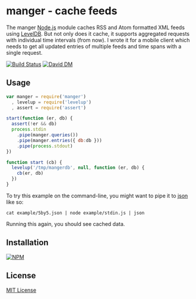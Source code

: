 # manger - cache feeds 

The manger [Node.js](http://nodejs.org/) module caches RSS and Atom formatted XML feeds using [LevelDB](https://github.com/rvagg/node-levelup). But not only does it cache, it supports aggregated requests with individual time intervals (from now). I wrote it for a mobile client which needs to get all updated entries of multiple feeds and time spans with a single request.

[![Build Status](https://secure.travis-ci.org/michaelnisi/manger.png)](http://travis-ci.org/michaelnisi/manger) [![David DM](https://david-dm.org/michaelnisi/manger.png)](http://david-dm.org/michaelnisi/manger)

## Usage

```js
var manger = require('manger')
  , levelup = require('levelup')
  , assert = require('assert')

start(function (er, db) {
  assert(!er && db)
  process.stdin
    .pipe(manger.queries())
    .pipe(manger.entries({ db:db }))
    .pipe(process.stdout)
})

function start (cb) {
  levelup('/tmp/mangerdb', null, function (er, db) {
    cb(er, db)
  })
}
```

To try this example on the command-line, you might want to pipe it to [json](https://github.com/trentm/json) like so:
```
cat example/5by5.json | node example/stdin.js | json
```

Running this again, you should see cached data.

## Installation

[![NPM](https://nodei.co/npm/manger.png)](https://npmjs.org/package/manger)

## License

[MIT License](https://raw.github.com/michaelnisi/manger/master/LICENSE)

